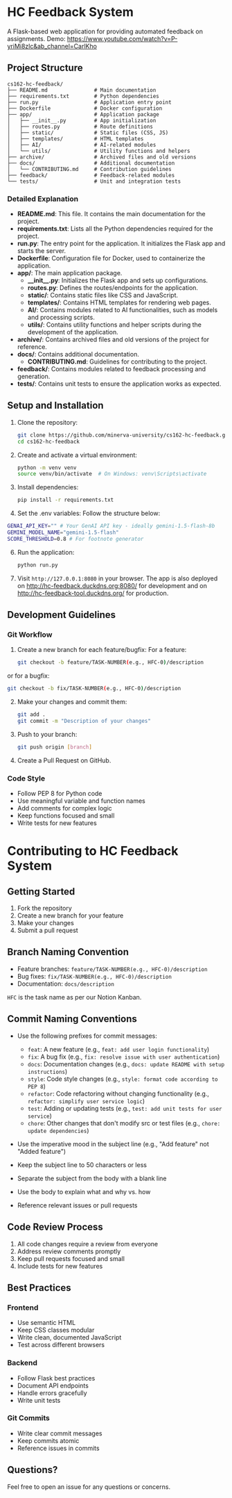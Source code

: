 # HC Feedback System

A Flask-based web application for providing automated feedback on assignments. Demo: https://www.youtube.com/watch?v=P-yriMi8zlc&ab_channel=CarlKho

## Project Structure

```
cs162-hc-feedback/
├── README.md               # Main documentation
├── requirements.txt        # Python dependencies
├── run.py                  # Application entry point
├── Dockerfile              # Docker configuration
├── app/                    # Application package
│   ├── __init__.py         # App initialization
│   ├── routes.py           # Route definitions
│   ├── static/             # Static files (CSS, JS)
│   ├── templates/          # HTML templates
│   ├── AI/                 # AI-related modules
│   └── utils/              # Utility functions and helpers
├── archive/                # Archived files and old versions
├── docs/                   # Additional documentation
│   └── CONTRIBUTING.md     # Contribution guidelines
├── feedback/               # Feedback-related modules
└── tests/                  # Unit and integration tests
```

### Detailed Explanation

- **README.md**: This file. It contains the main documentation for the project.
- **requirements.txt**: Lists all the Python dependencies required for the project.
- **run.py**: The entry point for the application. It initializes the Flask app and starts the server.
- **Dockerfile**: Configuration file for Docker, used to containerize the application.
- **app/**: The main application package.
  - **\_\_init\_\_.py**: Initializes the Flask app and sets up configurations.
  - **routes.py**: Defines the routes/endpoints for the application.
  - **static/**: Contains static files like CSS and JavaScript.
  - **templates/**: Contains HTML templates for rendering web pages.
  - **AI/**: Contains modules related to AI functionalities, such as models and processing scripts.
  - **utils/**: Contains utility functions and helper scripts during the development of the application.
- **archive/**: Contains archived files and old versions of the project for reference.
- **docs/**: Contains additional documentation.
  - **CONTRIBUTING.md**: Guidelines for contributing to the project.
- **feedback/**: Contains modules related to feedback processing and generation.
- **tests/**: Contains unit tests to ensure the application works as expected.

## Setup and Installation

1. Clone the repository:

   ```bash
   git clone https://github.com/minerva-university/cs162-hc-feedback.git
   cd cs162-hc-feedback
   ```

2. Create and activate a virtual environment:

   ```bash
   python -m venv venv
   source venv/bin/activate  # On Windows: venv\Scripts\activate
   ```

3. Install dependencies:

   ```bash
   pip install -r requirements.txt
   ```

4. Set the .env variables:
Follow the structure below: 

 ```bash
GENAI_API_KEY="" # Your GenAI API key - ideally gemini-1.5-flash-8b
GEMINI_MODEL_NAME="gemini-1.5-flash"
SCORE_THRESHOLD=0.8 # For footnote generator
 ```

6. Run the application:

   ```bash
   python run.py
   ```

7. Visit `http://127.0.0.1:8080` in your browser. The app is also deployed on http://hc-feedback.duckdns.org:8080/ for development
 and on http://hc-feedback-tool.duckdns.org/ for production.

## Development Guidelines

### Git Workflow

1. Create a new branch for each feature/bugfix:
For a feature:

   ```bash
   git checkout -b feature/TASK-NUMBER(e.g., HFC-0)/description
   ```

or for a bugfix:

   ```bash
   git checkout -b fix/TASK-NUMBER(e.g., HFC-0)/description
   ```

2. Make your changes and commit them:

   ```bash
   git add .
   git commit -m "Description of your changes"
   ```

3. Push to your branch:

   ```bash
   git push origin [branch]
   ```

4. Create a Pull Request on GitHub.

### Code Style

- Follow PEP 8 for Python code
- Use meaningful variable and function names
- Add comments for complex logic
- Keep functions focused and small
- Write tests for new features

# Contributing to HC Feedback System

## Getting Started

1. Fork the repository
2. Create a new branch for your feature
3. Make your changes
4. Submit a pull request

## Branch Naming Convention

- Feature branches: `feature/TASK-NUMBER(e.g., HFC-0)/description`
- Bug fixes: `fix/TASK-NUMBER(e.g., HFC-0)/description`
- Documentation: `docs/description`

`HFC` is the task name as per our Notion Kanban.

## Commit Naming Conventions

- Use the following prefixes for commit messages:
  - `feat`: A new feature (e.g., `feat: add user login functionality`)
  - `fix`: A bug fix (e.g., `fix: resolve issue with user authentication`)
  - `docs`: Documentation changes (e.g., `docs: update README with setup instructions`)
  - `style`: Code style changes (e.g., `style: format code according to PEP 8`)
  - `refactor`: Code refactoring without changing functionality (e.g., `refactor: simplify user service logic`)
  - `test`: Adding or updating tests (e.g., `test: add unit tests for user service`)
  - `chore`: Other changes that don't modify src or test files (e.g., `chore: update dependencies`)

- Use the imperative mood in the subject line (e.g., "Add feature" not "Added feature")
- Keep the subject line to 50 characters or less
- Separate the subject from the body with a blank line
- Use the body to explain what and why vs. how
- Reference relevant issues or pull requests

## Code Review Process

1. All code changes require a review from everyone
2. Address review comments promptly
3. Keep pull requests focused and small
4. Include tests for new features

## Best Practices

### Frontend

- Use semantic HTML
- Keep CSS classes modular
- Write clean, documented JavaScript
- Test across different browsers

### Backend

- Follow Flask best practices
- Document API endpoints
- Handle errors gracefully
- Write unit tests

### Git Commits

- Write clear commit messages
- Keep commits atomic
- Reference issues in commits

## Questions?

Feel free to open an issue for any questions or concerns.

